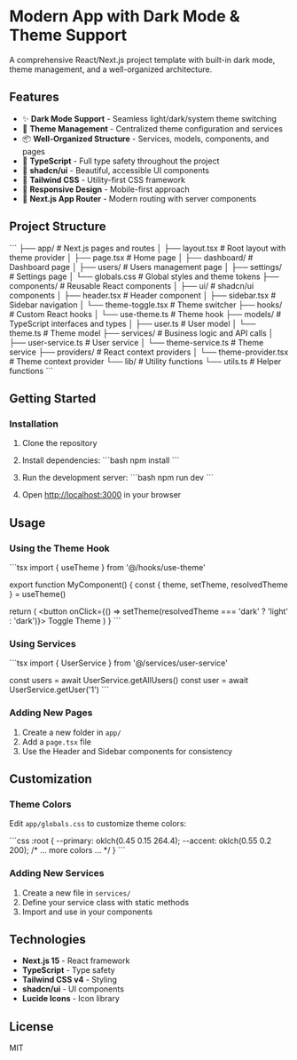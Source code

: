 # Modern App with Dark Mode & Theme Support

A comprehensive React/Next.js project template with built-in dark mode, theme management, and a well-organized architecture.

## Features

- ✨ **Dark Mode Support** - Seamless light/dark/system theme switching
- 🎨 **Theme Management** - Centralized theme configuration and services
- 📦 **Well-Organized Structure** - Services, models, components, and pages
- 🎯 **TypeScript** - Full type safety throughout the project
- 🧩 **shadcn/ui** - Beautiful, accessible UI components
- 🎨 **Tailwind CSS** - Utility-first CSS framework
- 📱 **Responsive Design** - Mobile-first approach
- 🚀 **Next.js App Router** - Modern routing with server components

## Project Structure

\`\`\`
├── app/                    # Next.js pages and routes
│   ├── layout.tsx         # Root layout with theme provider
│   ├── page.tsx           # Home page
│   ├── dashboard/         # Dashboard page
│   ├── users/             # Users management page
│   ├── settings/          # Settings page
│   └── globals.css        # Global styles and theme tokens
├── components/            # Reusable React components
│   ├── ui/               # shadcn/ui components
│   ├── header.tsx        # Header component
│   ├── sidebar.tsx       # Sidebar navigation
│   └── theme-toggle.tsx  # Theme switcher
├── hooks/                # Custom React hooks
│   └── use-theme.ts      # Theme hook
├── models/               # TypeScript interfaces and types
│   ├── user.ts          # User model
│   └── theme.ts         # Theme model
├── services/             # Business logic and API calls
│   ├── user-service.ts  # User service
│   └── theme-service.ts # Theme service
├── providers/            # React context providers
│   └── theme-provider.tsx # Theme context provider
└── lib/                  # Utility functions
    └── utils.ts         # Helper functions
\`\`\`

## Getting Started

### Installation

1. Clone the repository
2. Install dependencies:
   \`\`\`bash
   npm install
   \`\`\`

3. Run the development server:
   \`\`\`bash
   npm run dev
   \`\`\`

4. Open [http://localhost:3000](http://localhost:3000) in your browser

## Usage

### Using the Theme Hook

\`\`\`tsx
import { useTheme } from '@/hooks/use-theme'

export function MyComponent() {
  const { theme, setTheme, resolvedTheme } = useTheme()

  return (
    <button onClick={() => setTheme(resolvedTheme === 'dark' ? 'light' : 'dark')}>
      Toggle Theme
    </button>
  )
}
\`\`\`

### Using Services

\`\`\`tsx
import { UserService } from '@/services/user-service'

const users = await UserService.getAllUsers()
const user = await UserService.getUser('1')
\`\`\`

### Adding New Pages

1. Create a new folder in `app/`
2. Add a `page.tsx` file
3. Use the Header and Sidebar components for consistency

## Customization

### Theme Colors

Edit `app/globals.css` to customize theme colors:

\`\`\`css
:root {
  --primary: oklch(0.45 0.15 264.4);
  --accent: oklch(0.55 0.2 200);
  /* ... more colors ... */
}
\`\`\`

### Adding New Services

1. Create a new file in `services/`
2. Define your service class with static methods
3. Import and use in your components

## Technologies

- **Next.js 15** - React framework
- **TypeScript** - Type safety
- **Tailwind CSS v4** - Styling
- **shadcn/ui** - UI components
- **Lucide Icons** - Icon library

## License

MIT
